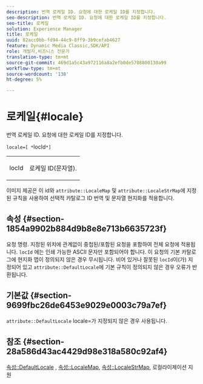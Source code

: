 ```yaml
---
description: 번역 로케일 ID. 요청에 대한 로케일 ID를 지정합니다.
seo-description: 번역 로케일 ID. 요청에 대한 로케일 ID를 지정합니다.
seo-title: 로케일
solution: Experience Manager
title: 로케일
uuid: 82acc0bb-fd94-44c9-8ff9-3b9cefab4627
feature: Dynamic Media Classic,SDK/API
role: 개발자,비즈니스 전문가
translation-type: tm+mt
source-git-commit: 469d1a5c43a972116a8a2efb0de5708800130a99
workflow-type: tm+mt
source-wordcount: '138'
ht-degree: 5%

---
```



# 로케일{#locale}

번역 로케일 ID. 요청에 대한 로케일 ID를 지정합니다.

`locale=[ *`locId`*]`

<table id="simpletable_C1899AD02C984ED3896B7620916637E7"> 
 <tr class="strow"> 
  <td class="stentry"> <p><span class="codeph"> <span class="varname"> locId</span></span> </p> </td> 
  <td class="stentry"> <p>로케일 ID(문자열). </p></td> 
 </tr> 
</table>

이미지 제공은 이 id와 `attribute::LocaleMap` 및 `attribute::LocaleStrMap`에 지정된 규칙을 사용하여 선택적 카탈로그 ID 번역 및 문자열 현지화를 적용합니다.

## 속성 {#section-1854a9902b884d9b8e8e713b6635723f}

요청 명령. 지정된 위치에 관계없이 중첩된/포함된 요청을 포함하여 전체 요청에 적용됩니다. `locId` 에는 인쇄 가능한 ASCII 문자만 포함되어야 합니다. 이 요청의 기본 카탈로그에 현지화 맵이 정의되지 않은 경우 무시됩니다. 비어 있거나 잘못된 `locId`이(가) 지정되어 있고 `attribute::DefaultLocale`에 기본 규칙이 정의되지 않은 경우 오류가 반환됩니다.

## 기본값 {#section-9699fbc26de6453e9029e0003c79a7ef}

`attribute::DefaultLocale` locale=가 지정되지 않은 경우 사용됩니다.

## 참조 {#section-28a586d43ac4429d98e318a580c92af4}

[속성::DefaultLocale](../../../../../is-api/image-catalog/image-serving-api-ref/c-image-catalog-reference/c-attributes-reference/r-defaultlocale.md#reference-69462ad9923f464f80c2c012342a6b6b) ,  [속성::LocaleMap](../../../../../is-api/image-catalog/image-serving-api-ref/c-image-catalog-reference/c-attributes-reference/r-localemap.md#reference-49bbf598f8ea47c3a563755cef306318),  [속성::LocaleStrMap](../../../../../is-api/image-catalog/image-serving-api-ref/c-image-catalog-reference/c-attributes-reference/r-localestrmap.md#reference-98c42070a4bc4baf92537132be2b5b1e), 로컬라이제이션 지원
